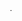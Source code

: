 
<html>
  <body>
<marquee direction="left">This is my first web page</marquee>
  </body>
  </html>

